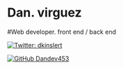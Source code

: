 # Dan. virguez
#Web developer. front end / back end

[![Twitter: dkinslert](https://img.shields.io/twitter/follow/dkinslert?style=social)](https://twitter.com/dkinslert)

[![GitHub Dandev453](https://img.shields.io/github/followers/dkinslert?label=follow&style=social)](https://github.com/dandev453)
